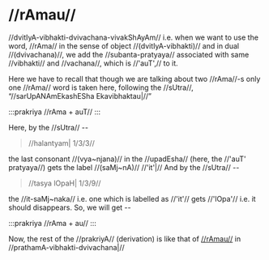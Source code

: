 # //rAmau//

//dvitIyA-vibhakti-dvivachana-vivakShAyAm// i.e. when we want to use the
word, //rAma// in the sense of object //(dvitIyA-vibhakti)// and in dual
//(dvivachana)//, we add the //subanta-pratyaya// associated with same
//vibhakti// and //vachana//, which is //'auT',// to it.

Here we have to recall that though we are talking about two //rAma//-s
only one //rAma// word is taken here, following the //sUtra//,
“//sarUpANAmEkashESha Ekavibhaktau|//”

:::prakriya
//rAma + auT//
:::

Here, by the //sUtra// --

> //halantyam| 1/3/3//

the last consonant //(vya~njana)// in the //upadEsha// (here, the
//'auT' pratyaya//) gets the label //(saMj~nA)// //'it'|// And by the
//sUtra// --

> //tasya lOpaH| 1/3/9//

the //it-saMj~naka// i.e. one which is labelled as //'it'// gets
//'lOpa'// i.e. it should disappears. So, we will get --

:::prakriya
//rAma + au//
:::

Now, the rest of the //prakriyA// (derivation) is like that of
[//rAmau//](#/shadlinga-prakaranam/raama-sabdah/raama-1-2) in
//prathamA-vibhakti-dvivachana|//
<!--stackedit_data:
eyJoaXN0b3J5IjpbLTEzNTIzNDUyNDldfQ==
-->
